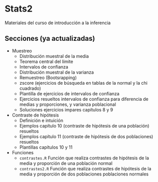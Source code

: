 ﻿# Stats2
Materiales del curso de introducción a la inferencia 

## Secciones (ya actualizadas)

- Muestreo
  - Distribución muestral de la media
  - Teorema central del límite
  - Intervalos de confianza
  - Distribución muestral de la varianza
  - Remuestreo (Bootsrapping)
  - zscore (ejercicios de búsqueda en tablas de la normal y la chi cuadrado)
  - Plantilla de ejercicios de intervalos de confianza
  - Ejercicios resueltos intervalos de confianza para diferencia de medias y proporciones, y varianza poblacional
  - Soluciones ejercicios impares capítulos 8 y 9
- Contraste de hipótesis
  - Definición e intuición
  - Ejemplos capítulo 10 (contraste de hipótesis de una población) resueltos
  - Ejemplos capítulo 11 (contraste de hipótesis de dos poblaciones) resueltos
  - Plantillas capítulos 10 y 11
- Funciones
  - `contrastes.R` Función que realiza contrastes de hipótesis de la media y proporción de una población normal
  - `contrastes2.R` Función que realiza contrastes de hipótesis de la media y proporción de dos poblaciones poblaciones normales
